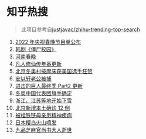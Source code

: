 # 知乎热搜

> 此项目参考自[justjavac/zhihu-trending-top-search](https://github.com/justjavac/zhihu-trending-top-search/blob/main/utils.ts)

<!-- BEGIN -->
  <!-- 最后更新时间:Sun Jan 30 2022 13:11:44 GMT+0000 (Coordinated Universal Time) -->
  1. [2022 年央视春晚节目单公布](https://www.zhihu.com/search?q=春晚节目单)
1. [韩剧《僵尸校园》](https://www.zhihu.com/search?q=僵尸校园)
1. [河南春晚](https://www.zhihu.com/search?q=河南春晚)
1. [凡人修仙传年番更新](https://www.zhihu.com/search?q=凡人修仙传)
1. [北京冬奥村按摩床获美国选手狂赞](https://www.zhihu.com/search?q=北京冬奥村)
1. [安以轩老公被捕](https://www.zhihu.com/search?q=安以轩老公)
1. [进击的巨人最终季 Part2 更新](https://www.zhihu.com/search?q=进击的巨人)
1. [冬奥中国代表团旗手确定](https://www.zhihu.com/search?q=冬奥会旗手)
1. [浙江、江苏等地开始下雪](https://www.zhihu.com/search?q=南方下雪)
1. [北京新增本土确诊 12 例](https://www.zhihu.com/search?q=北京疫情)
1. [被栓铁链母亲患精神疾病](https://www.zhihu.com/search?q=被栓铁链母亲患精神疾病)
1. [日本樱岛火山喷发](https://www.zhihu.com/search?q=日本樱岛火山喷发)
1. [九品芝麻官尚书大人逝世](https://www.zhihu.com/search?q=九品芝麻官尚书大人逝世)
  <!-- END -->